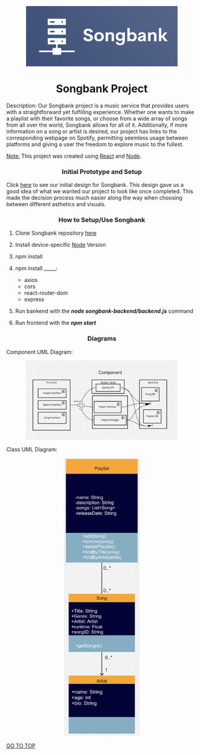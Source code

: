 <p align="center"><img src="logo.png" alt="logo" width="400"/></p>

<h1 align="center">Songbank Project</h1>

Description: Our Songbank project is a music service that provides users with a straightforward yet fulfilling experience. Whether one wants to make a playlist with their favorite songs, or choose from a wide array of songs from all over the world, Songbank allows for all of it. Additionally, if more information on a song or artist is desired, our project has links to the corresponding webpage on Spotify, permitting seemless usage between platforms and giving a user the freedom to explore music to the fullest. 

<ins>Note:</ins> This project was created using [React](https://create-react-app.dev/docs/getting-started/) and [Node](https://nodejs.org/en/docs/guides/getting-started-guide/).


<h3 align="center">Initial Prototype and Setup</h3>

Click [here](https://www.figma.com/file/gANEf0D6kaiE56LzjMf83T/Music-Bank?node-id=0%3A1) to see our initial design for Songbank. This design gave us a good idea of what we wanted our project to look like once completed. This made the decision process much easier along the way when choosing between different asthetics and visuals.


<h3 align="center">How to Setup/Use Songbank</h3>

1. Clone Songbank repository [here](https://github.com/heberman/csc307SongBank.git)

2. Install device-specific [Node](https://nodejs.org/en/download/) Version
  
3. npm install

4. npm install _____:
   * axios
   * cors
   * react-router-dom
   * express

5. Run bankend with the ***node songbank-backend/backend.js*** command

6. Run frontend with the ***npm start***


<h3 align="center">Diagrams</h3>

Component UML Diagram: <p align="center"><img src="component_uml.png" alt="component" width="400"/></p>

Class UML Diagram:<p align="center"><img src="class_diagram_uml.png" alt="class" width="200"/></p>


[GO TO TOP](#songbank-project)  
